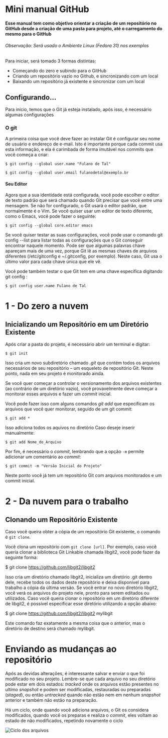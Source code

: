  # Mini manual GitHub

**Esse manual tem como objetivo orientar a criação de um repositório no GitHub desde a criação de uma pasta para projeto, até o carregamento do mesmo para o GitHub**

###### Observação: Será usado o Ambiente Linux (Fedora 31) nos exemplos

 Para iniciar, será tomado 3 formas distintas:
+ Começando do zero e subindo para o GitHub
+ Criando um repositório vazio no Github, e sincronizando com um local
+ Baixando um repositório já existente e sincronizar com um local


## Configurando...

Para início, temos que o Git já esteja instalado, após isso, é necessário algumas configurações

### O git

A primeira coisa que você deve fazer ao instalar Git é configurar seu nome de usuário e endereço de e-mail. Isto é importante porque cada commit usa esta informação, e ela é carimbada de forma imutável nos commits que você começa a criar:

```
$ git config --global user.name "Fulano de Tal" 

$ git config --global user.email fulanodetal@exemplo.br
```

#### Seu Editor

Agora que a sua identidade está configurada, você pode escolher o editor de texto padrão que será chamado quando Git precisar que você entre uma mensagem. Se não for configurado, o Git usará o editor padrão, que normalmente é o Vim. Se você quiser usar um editor de texto diferente, como o Emacs, você pode fazer o seguinte:
```
$ git config --global core.editor emacs
```
Se você quiser testar as suas configurações, você pode usar o comando git config --list para listar todas as configurações que o Git conseguir encontrar naquele momento. Pode ser que algumas palavras chave apareçam mais de uma vez, porque Git lê as mesmas chaves de arquivos diferentes (/etc/gitconfig e ~/.gitconfig, por exemplo). Neste caso, Git usa o último valor para cada chave única que ele vê.

Você pode também testar o que Git tem em uma chave específica digitando git config <key>:

```
$ git config user.name Fulano de Tal
```




# 1 - Do zero a nuvem
## Inicializando um Repositório em um Diretório Existente


Após criar a pasta do projeto, é necessário abrir um terminal e digitar:

```
$ git init
```


Isso cria um novo subdiretório chamado _.git_ que contém todos os arquivos necessários de seu repositório – um esqueleto de repositório Git. Neste ponto, nada em seu projeto é monitorado ainda.

Se você quer começar a controlar o versionamento dos arquivos existentes (ao contrário de um diretório vazio), você provavelmente deve começar a monitorar esses arquivos e fazer um _commit_ inicial.

 Você pode fazer isso com alguns comandos _git add_ que especificam os arquivos que você quer monitorar, seguido de um git commit:
```
$ git add *
```
Isso adiciona todos os aquivos no diretório
Caso deseje inserir manualmente:
```
$ git add Nome_do_Arquivo
```
Por fim, é necessário o _commit_, lembrando que a opção ```-m``` permite adicionar um comentário ao _commit_:
```
$ git commit -m "Versão Inicial do Projeto"
```

Neste ponto você já tem um repositório Git com arquivos monitorados e um commit inicial.

# 2 - Da nuvem para o trabalho
## Clonando um Repositório Existente

Caso você queira obter a cópia de um repositório Git existente, o comando é ```git clone```.

Você clona um repositório com ```git clone [url]```. Por exemplo, caso você queria clonar a biblioteca Git Linkable chamada libgit2, você pode fazer da seguinte forma:

$ git clone https://github.com/libgit2/libgit2

Isso cria um diretório chamado libgit2, inicializa um diretório .git dentro dele, recebe todos os dados deste repositório e deixa disponível para trabalho a cópia da última versão. Se você entrar no novo diretório libgit2, você verá os arquivos do projeto nele, pronto para serem editados ou utilizados. Caso você queira clonar o repositório em um diretório diferente de libgit2, é possível especificar esse diretório utilizando a opção abaixo:

$ git clone https://github.com/libgit2/libgit2 mylibgit

Este comando faz exatamente a mesma coisa que o anterior, mas o diretório de destino será chamado mylibgit.

# Enviando as mudanças ao repositório

Após as devidas alterações, é interessante salvar e enviar o que foi modificado no seu projeto. Lembre-se que cada arquivo no seu diretório pode estar em dois estados: _tracked_ onde os arquivos estão presentes no ultímo _snapshot_ e podem ser modificadas, restauradas ou preparadas (_staged_), ou então _untracked_ quando não estão nem em nenhum _snapshot_ anterior e também não estão na preparação.

Há um ciclo, onde quando você adiciona arquivos, o Git os considera modificados, quando você os preparas e realiza o _commit_, eles voltam ao estado de não modificados, repetindo novamente o ciclo

![Ciclo dos arquivos](https://git-scm.com/book/en/v2/images/lifecycle.png "O ciclo de vida dos arquivos")

